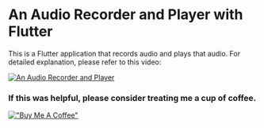 # An Audio Recorder and Player with Flutter

This is a Flutter application that records audio and plays that audio.
For detailed explanation, please refer to this video:

[![An Audio Recorder and Player](http://img.youtube.com/vi/FYlEKq-TTBg/0.jpg)](http://www.youtube.com/watch?v=FYlEKq-TTBg "An Audio Recorder and Player with Flutter")

### If this was helpful, please consider treating me a cup of coffee.
[!["Buy Me A Coffee"](https://www.buymeacoffee.com/assets/img/custom_images/orange_img.png)](https://www.buymeacoffee.com/dknowledge)
